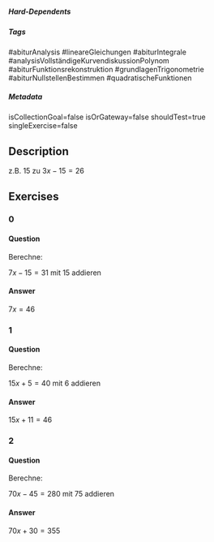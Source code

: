 ##### Hard-Dependents 

##### Tags 
#abiturAnalysis
#lineareGleichungen
#abiturIntegrale
#analysisVollständigeKurvendiskussionPolynom
#abiturFunktionsrekonstruktion
#grundlagenTrigonometrie
#abiturNullstellenBestimmen
#quadratischeFunktionen
##### Metadata 
isCollectionGoal=false
isOrGateway=false
shouldTest=true
singleExercise=false
## Description 
z.B. $15$ zu $3x-15=26$ 
## Exercises 
### 0 
#### Question 
Berechne:

$7x-15=31$ mit $15$ addieren
#### Answer 
$7x=46$
### 1 
#### Question 
Berechne:

$15x+5=40$ mit $6$ addieren
#### Answer 
$15x+11=46$ 
### 2 
#### Question 
Berechne:

$70x-45=280$ mit $75$ addieren
#### Answer 
$70x+30=355$ 
